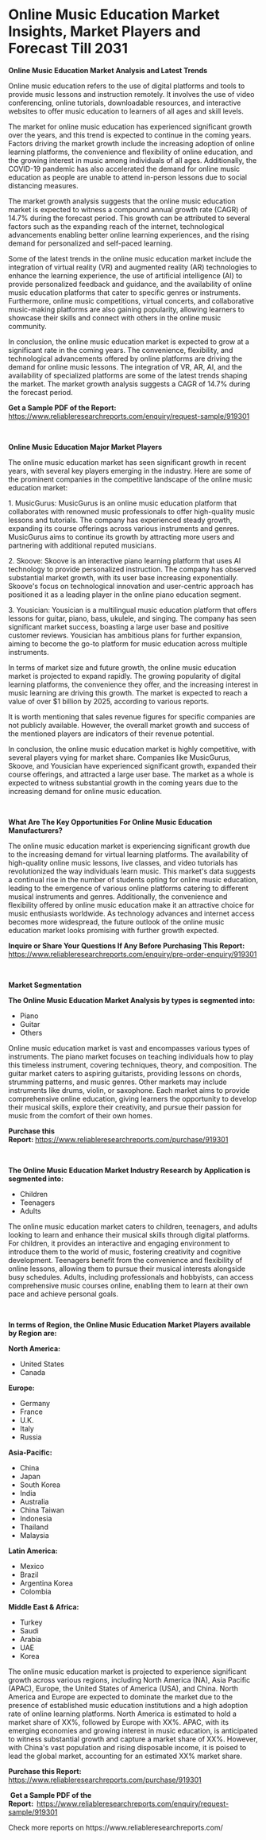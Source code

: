 <p><h1>Online Music Education Market Insights, Market Players and Forecast Till 2031</h1></p><p><strong>Online Music Education Market Analysis and Latest Trends</strong></p>
<p><p>Online music education refers to the use of digital platforms and tools to provide music lessons and instruction remotely. It involves the use of video conferencing, online tutorials, downloadable resources, and interactive websites to offer music education to learners of all ages and skill levels.</p><p>The market for online music education has experienced significant growth over the years, and this trend is expected to continue in the coming years. Factors driving the market growth include the increasing adoption of online learning platforms, the convenience and flexibility of online education, and the growing interest in music among individuals of all ages. Additionally, the COVID-19 pandemic has also accelerated the demand for online music education as people are unable to attend in-person lessons due to social distancing measures.</p><p>The market growth analysis suggests that the online music education market is expected to witness a compound annual growth rate (CAGR) of 14.7% during the forecast period. This growth can be attributed to several factors such as the expanding reach of the internet, technological advancements enabling better online learning experiences, and the rising demand for personalized and self-paced learning.</p><p>Some of the latest trends in the online music education market include the integration of virtual reality (VR) and augmented reality (AR) technologies to enhance the learning experience, the use of artificial intelligence (AI) to provide personalized feedback and guidance, and the availability of online music education platforms that cater to specific genres or instruments. Furthermore, online music competitions, virtual concerts, and collaborative music-making platforms are also gaining popularity, allowing learners to showcase their skills and connect with others in the online music community.</p><p>In conclusion, the online music education market is expected to grow at a significant rate in the coming years. The convenience, flexibility, and technological advancements offered by online platforms are driving the demand for online music lessons. The integration of VR, AR, AI, and the availability of specialized platforms are some of the latest trends shaping the market. The market growth analysis suggests a CAGR of 14.7% during the forecast period.</p></p>
<p><strong>Get a Sample PDF of the Report:&nbsp;</strong> <a href="https://www.reliableresearchreports.com/enquiry/request-sample/919301">https://www.reliableresearchreports.com/enquiry/request-sample/919301</a></p>
<p>&nbsp;</p>
<p><strong>Online Music Education Major Market Players</strong></p>
<p><p>The online music education market has seen significant growth in recent years, with several key players emerging in the industry. Here are some of the prominent companies in the competitive landscape of the online music education market:</p><p>1. MusicGurus: MusicGurus is an online music education platform that collaborates with renowned music professionals to offer high-quality music lessons and tutorials. The company has experienced steady growth, expanding its course offerings across various instruments and genres. MusicGurus aims to continue its growth by attracting more users and partnering with additional reputed musicians.</p><p>2. Skoove: Skoove is an interactive piano learning platform that uses AI technology to provide personalized instruction. The company has observed substantial market growth, with its user base increasing exponentially. Skoove's focus on technological innovation and user-centric approach has positioned it as a leading player in the online piano education segment.</p><p>3. Yousician: Yousician is a multilingual music education platform that offers lessons for guitar, piano, bass, ukulele, and singing. The company has seen significant market success, boasting a large user base and positive customer reviews. Yousician has ambitious plans for further expansion, aiming to become the go-to platform for music education across multiple instruments.</p><p>In terms of market size and future growth, the online music education market is projected to expand rapidly. The growing popularity of digital learning platforms, the convenience they offer, and the increasing interest in music learning are driving this growth. The market is expected to reach a value of over $1 billion by 2025, according to various reports.</p><p>It is worth mentioning that sales revenue figures for specific companies are not publicly available. However, the overall market growth and success of the mentioned players are indicators of their revenue potential.</p><p>In conclusion, the online music education market is highly competitive, with several players vying for market share. Companies like MusicGurus, Skoove, and Yousician have experienced significant growth, expanded their course offerings, and attracted a large user base. The market as a whole is expected to witness substantial growth in the coming years due to the increasing demand for online music education.</p></p>
<p>&nbsp;</p>
<p><strong>What Are The Key Opportunities For Online Music Education Manufacturers?</strong></p>
<p><p>The online music education market is experiencing significant growth due to the increasing demand for virtual learning platforms. The availability of high-quality online music lessons, live classes, and video tutorials has revolutionized the way individuals learn music. This market's data suggests a continual rise in the number of students opting for online music education, leading to the emergence of various online platforms catering to different musical instruments and genres. Additionally, the convenience and flexibility offered by online music education make it an attractive choice for music enthusiasts worldwide. As technology advances and internet access becomes more widespread, the future outlook of the online music education market looks promising with further growth expected.</p></p>
<p><strong>Inquire or Share Your Questions If Any Before Purchasing This Report:</strong> <a href="https://www.reliableresearchreports.com/enquiry/pre-order-enquiry/919301">https://www.reliableresearchreports.com/enquiry/pre-order-enquiry/919301</a></p>
<p>&nbsp;</p>
<p><strong>Market Segmentation</strong></p>
<p><strong>The Online Music Education Market Analysis by types is segmented into:</strong></p>
<p><ul><li>Piano</li><li>Guitar</li><li>Others</li></ul></p>
<p><p>Online music education market is vast and encompasses various types of instruments. The piano market focuses on teaching individuals how to play this timeless instrument, covering techniques, theory, and composition. The guitar market caters to aspiring guitarists, providing lessons on chords, strumming patterns, and music genres. Other markets may include instruments like drums, violin, or saxophone. Each market aims to provide comprehensive online education, giving learners the opportunity to develop their musical skills, explore their creativity, and pursue their passion for music from the comfort of their own homes.</p></p>
<p><strong>Purchase this Report:&nbsp;</strong><a href="https://www.reliableresearchreports.com/purchase/919301">https://www.reliableresearchreports.com/purchase/919301</a></p>
<p>&nbsp;</p>
<p><strong>The Online Music Education Market Industry Research by Application is segmented into:</strong></p>
<p><ul><li>Children</li><li>Teenagers</li><li>Adults</li></ul></p>
<p><p>The online music education market caters to children, teenagers, and adults looking to learn and enhance their musical skills through digital platforms. For children, it provides an interactive and engaging environment to introduce them to the world of music, fostering creativity and cognitive development. Teenagers benefit from the convenience and flexibility of online lessons, allowing them to pursue their musical interests alongside busy schedules. Adults, including professionals and hobbyists, can access comprehensive music courses online, enabling them to learn at their own pace and achieve personal goals.</p></p>
<p>&nbsp;</p>
<p><strong>In terms of Region, the Online Music Education Market Players available by Region are:</strong></p>
<p>
    <p> <strong> North America: </strong>
        <ul>
            <li>United States</li>
            <li>Canada</li>
        </ul>
        </p> 
    <p> <strong> Europe: </strong>
        <ul>
            <li>Germany</li>
            <li>France</li>
            <li>U.K.</li>
            <li>Italy</li>
            <li>Russia</li>
        </ul>
        </p> 
    <p> <strong> Asia-Pacific: </strong>
        <ul>
            <li>China</li>
            <li>Japan</li>
            <li>South Korea</li>
            <li>India</li>
            <li>Australia</li>
            <li>China Taiwan</li>
            <li>Indonesia</li>
            <li>Thailand</li>
            <li>Malaysia</li>
        </ul>
        </p> 
    <p> <strong> Latin America: </strong>
        <ul>
            <li>Mexico</li>
            <li>Brazil</li>
            <li>Argentina Korea</li>
            <li>Colombia</li>
        </ul>
        </p> 
    <p> <strong> Middle East & Africa: </strong>
        <ul>
            <li>Turkey</li>
            <li>Saudi</li>
            <li>Arabia</li>
            <li>UAE</li>
            <li>Korea</li>
        </ul>
    </p>
    </p>
<p><p>The online music education market is projected to experience significant growth across various regions, including North America (NA), Asia Pacific (APAC), Europe, the United States of America (USA), and China. North America and Europe are expected to dominate the market due to the presence of established music education institutions and a high adoption rate of online learning platforms. North America is estimated to hold a market share of XX%, followed by Europe with XX%. APAC, with its emerging economies and growing interest in music education, is anticipated to witness substantial growth and capture a market share of XX%. However, with China's vast population and rising disposable income, it is poised to lead the global market, accounting for an estimated XX% market share.</p></p>
<p><strong>Purchase this Report: </strong><a href="https://www.reliableresearchreports.com/purchase/919301">https://www.reliableresearchreports.com/purchase/919301</a></p>
<p>&nbsp;<strong>Get a Sample PDF of the Report:&nbsp;&nbsp;</strong><a href="https://www.reliableresearchreports.com/enquiry/request-sample/919301">https://www.reliableresearchreports.com/enquiry/request-sample/919301</a></p>
<p><strong></strong></p>
<p>Check more reports on https://www.reliableresearchreports.com/</p>